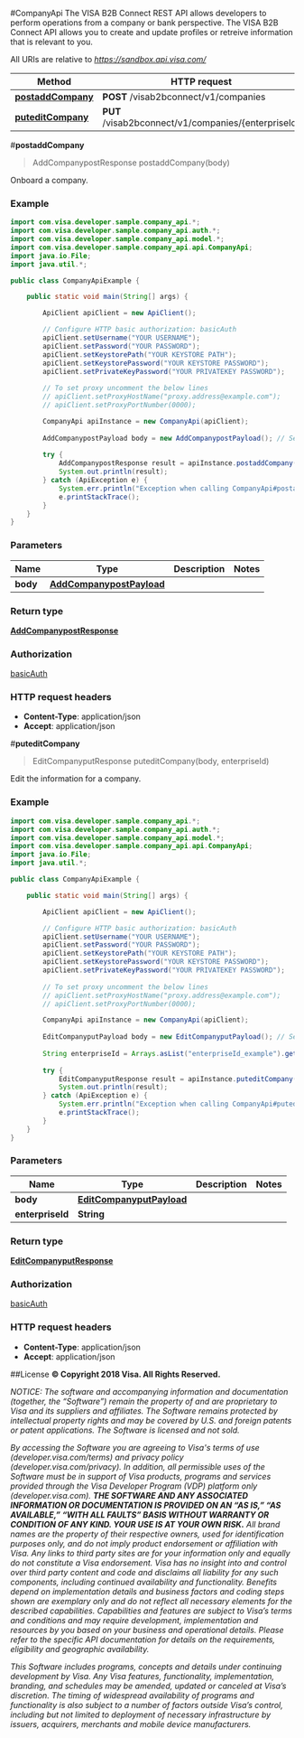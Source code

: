 #CompanyApi
The VISA B2B Connect REST API allows developers to perform operations from a company or bank perspective.  The VISA B2B Connect API allows you to create and update profiles or retreive information that is relevant to you.

All URIs are relative to *https://sandbox.api.visa.com/*

Method | HTTP request | Description
------------- | ------------- | -------------
[**postaddCompany**](CompanyApi.md#postaddCompany) | **POST** /visab2bconnect/v1/companies | 
[**puteditCompany**](CompanyApi.md#puteditCompany) | **PUT** /visab2bconnect/v1/companies/{enterpriseId} | 




<a name="postaddCompany"></a>
#**postaddCompany**
> AddCompanypostResponse postaddCompany(body)



Onboard a company.

### Example
```java
import com.visa.developer.sample.company_api.*;
import com.visa.developer.sample.company_api.auth.*;
import com.visa.developer.sample.company_api.model.*;
import com.visa.developer.sample.company_api.api.CompanyApi;
import java.io.File;
import java.util.*;

public class CompanyApiExample {

    public static void main(String[] args) {

        ApiClient apiClient = new ApiClient();

        // Configure HTTP basic authorization: basicAuth
        apiClient.setUsername("YOUR USERNAME");
        apiClient.setPassword("YOUR PASSWORD");
        apiClient.setKeystorePath("YOUR KEYSTORE PATH");
        apiClient.setKeystorePassword("YOUR KEYSTORE PASSWORD");
        apiClient.setPrivateKeyPassword("YOUR PRIVATEKEY PASSWORD");
        
        // To set proxy uncomment the below lines
        // apiClient.setProxyHostName("proxy.address@example.com");
        // apiClient.setProxyPortNumber(0000);

        CompanyApi apiInstance = new CompanyApi(apiClient);
        
        AddCompanypostPayload body = new AddCompanypostPayload(); // Set all the required parameters. Refer to the model documentation below for further information
        
        try {
            AddCompanypostResponse result = apiInstance.postaddCompany(body);
            System.out.println(result);
        } catch (ApiException e) {
            System.err.println("Exception when calling CompanyApi#postaddCompany");
            e.printStackTrace();
        }
    }
}
```

### Parameters

Name | Type | Description  | Notes
------------- | ------------- | ------------- | -------------
 **body** | [**AddCompanypostPayload**](AddCompanypostPayload.md)|  |


### Return type

[**AddCompanypostResponse**](AddCompanypostResponse.md)

### Authorization

[basicAuth](../README.md#basicAuth)

### HTTP request headers

 - **Content-Type**: application/json
 - **Accept**: application/json


<a name="puteditCompany"></a>
#**puteditCompany**
> EditCompanyputResponse puteditCompany(body, enterpriseId)



Edit the information for a company.

### Example
```java
import com.visa.developer.sample.company_api.*;
import com.visa.developer.sample.company_api.auth.*;
import com.visa.developer.sample.company_api.model.*;
import com.visa.developer.sample.company_api.api.CompanyApi;
import java.io.File;
import java.util.*;

public class CompanyApiExample {

    public static void main(String[] args) {

        ApiClient apiClient = new ApiClient();

        // Configure HTTP basic authorization: basicAuth
        apiClient.setUsername("YOUR USERNAME");
        apiClient.setPassword("YOUR PASSWORD");
        apiClient.setKeystorePath("YOUR KEYSTORE PATH");
        apiClient.setKeystorePassword("YOUR KEYSTORE PASSWORD");
        apiClient.setPrivateKeyPassword("YOUR PRIVATEKEY PASSWORD");
        
        // To set proxy uncomment the below lines
        // apiClient.setProxyHostName("proxy.address@example.com");
        // apiClient.setProxyPortNumber(0000);

        CompanyApi apiInstance = new CompanyApi(apiClient);
        
        EditCompanyputPayload body = new EditCompanyputPayload(); // Set all the required parameters. Refer to the model documentation below for further information
        
        String enterpriseId = Arrays.asList("enterpriseId_example").get(0); // 
        
        try {
            EditCompanyputResponse result = apiInstance.puteditCompany(body, enterpriseId);
            System.out.println(result);
        } catch (ApiException e) {
            System.err.println("Exception when calling CompanyApi#puteditCompany");
            e.printStackTrace();
        }
    }
}
```

### Parameters

Name | Type | Description  | Notes
------------- | ------------- | ------------- | -------------
 **body** | [**EditCompanyputPayload**](EditCompanyputPayload.md)|  |
 **enterpriseId** | **String**|  |


### Return type

[**EditCompanyputResponse**](EditCompanyputResponse.md)

### Authorization

[basicAuth](../README.md#basicAuth)

### HTTP request headers

 - **Content-Type**: application/json
 - **Accept**: application/json





##License
**© Copyright 2018 Visa. All Rights Reserved.**

*NOTICE: The software and accompanying information and documentation (together, the “Software”) remain the property of
and are proprietary to Visa and its suppliers and affiliates. The Software remains protected by intellectual property
rights and may be covered by U.S. and foreign patents or patent applications. The Software is licensed and not sold.*

*By accessing the Software you are agreeing to Visa's terms of use (developer.visa.com/terms) and privacy policy (developer.visa.com/privacy).
In addition, all permissible uses of the Software must be in support of Visa products, programs and services provided
through the Visa Developer Program (VDP) platform only (developer.visa.com). **THE SOFTWARE AND ANY ASSOCIATED
INFORMATION OR DOCUMENTATION IS PROVIDED ON AN “AS IS,” “AS AVAILABLE,” “WITH ALL FAULTS” BASIS WITHOUT WARRANTY OR
CONDITION OF ANY KIND. YOUR USE IS AT YOUR OWN RISK.** All brand names are the property of their respective owners, used for identification purposes only, and do not imply
product endorsement or affiliation with Visa. Any links to third party sites are for your information only and equally
do not constitute a Visa endorsement. Visa has no insight into and control over third party content and code and disclaims
all liability for any such components, including continued availability and functionality. Benefits depend on implementation
details and business factors and coding steps shown are exemplary only and do not reflect all necessary elements for the
described capabilities. Capabilities and features are subject to Visa’s terms and conditions and may require development,
implementation and resources by you based on your business and operational details. Please refer to the specific
API documentation for details on the requirements, eligibility and geographic availability.*

*This Software includes programs, concepts and details under continuing development by Visa. Any Visa features,
functionality, implementation, branding, and schedules may be amended, updated or canceled at Visa’s discretion.
The timing of widespread availability of programs and functionality is also subject to a number of factors outside Visa’s control,
including but not limited to deployment of necessary infrastructure by issuers, acquirers, merchants and mobile device manufacturers.*
